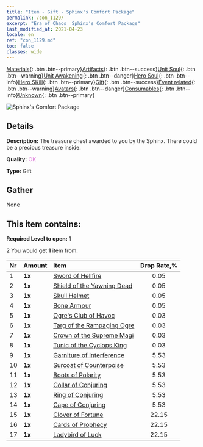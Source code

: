 ```yaml
---
title: "Item - Gift - Sphinx's Comfort Package"
permalink: /con_1129/
excerpt: "Era of Chaos  Sphinx's Comfort Package"
last_modified_at: 2021-04-23
locale: en
ref: "con_1129.md"
toc: false
classes: wide
---
```

 [Materials](/Items/){: .btn .btn--primary}[Artifacts](/Items/Artifacts/){: .btn .btn--success}[Unit Soul](/Items/UnitSoul/){: .btn .btn--warning}[Unit Awakening](/Items/UnitAwakening/){: .btn .btn--danger}[Hero Soul](/Items/HeroSoul/){: .btn .btn--info}[Hero SKill](/Items/HeroSkill/){: .btn .btn--primary}[Gift](/Items/Gift/){: .btn .btn--success}[Event related](/Items/Events/){: .btn .btn--warning}[Avatars](/Items/Avatars/){: .btn .btn--danger}[Consumables](/Items/Consumables/){: .btn .btn--info}[Unknown](/Items/Unknown/){: .btn .btn--primary}

 ![Sphinx's Comfort Package](/images/t/i_907002.png)

## Details
 **Description:** The treasure chest awarded to you by the Sphinx. There could be a precious treasure inside.

 **Quality:** <span style="color: #DA70D6">OK</span>

 **Type:** Gift

## Gather

  None

## This item contains:

 **Required Level to open:** 1

 2 You would get **1** item  from:

  | Nr | Amount |     Item    | Drop Rate,% |
  |:---|:-------|:------------|:---------:|
  | 1 |  **1x** | [Sword of Hellfire](/Items/art_121/) | 0.05 | 
  | 2 |  **1x** | [Shield of the Yawning Dead](/Items/art_122/) | 0.05 | 
  | 3 |  **1x** | [Skull Helmet](/Items/art_123/) | 0.05 | 
  | 4 |  **1x** | [Bone Armour](/Items/art_124/) | 0.05 | 
  | 5 |  **1x** | [Ogre's Club of Havoc](/Items/art_125/) | 0.03 | 
  | 6 |  **1x** | [Targ of the Rampaging Ogre](/Items/art_126/) | 0.03 | 
  | 7 |  **1x** | [Crown of the Supreme Magi](/Items/art_127/) | 0.03 | 
  | 8 |  **1x** | [Tunic of the Cyclops King](/Items/art_128/) | 0.03 | 
  | 9 |  **1x** | [Garniture of Interference](/Items/art_118/) | 5.53 | 
  | 10 |  **1x** | [Surcoat of Counterpoise](/Items/art_119/) | 5.53 | 
  | 11 |  **1x** | [Boots of Polarity](/Items/art_120/) | 5.53 | 
  | 12 |  **1x** | [Collar of Conjuring](/Items/art_115/) | 5.53 | 
  | 13 |  **1x** | [Ring of Conjuring](/Items/art_116/) | 5.53 | 
  | 14 |  **1x** | [Cape of Conjuring](/Items/art_117/) | 5.53 | 
  | 15 |  **1x** | [Clover of Fortune](/Items/art_109/) | 22.15 | 
  | 16 |  **1x** | [Cards of Prophecy](/Items/art_110/) | 22.15 | 
  | 17 |  **1x** | [Ladybird of Luck](/Items/art_111/) | 22.15 | 
